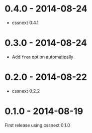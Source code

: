 # 0.4.0 - 2014-08-24

- cssnext 0.4.1

# 0.3.0 - 2014-08-24

- Add `from` option automatically

# 0.2.0 - 2014-08-22

- cssnext 0.2.2

# 0.1.0 - 2014-08-19

First release using cssnext 0.1.0
